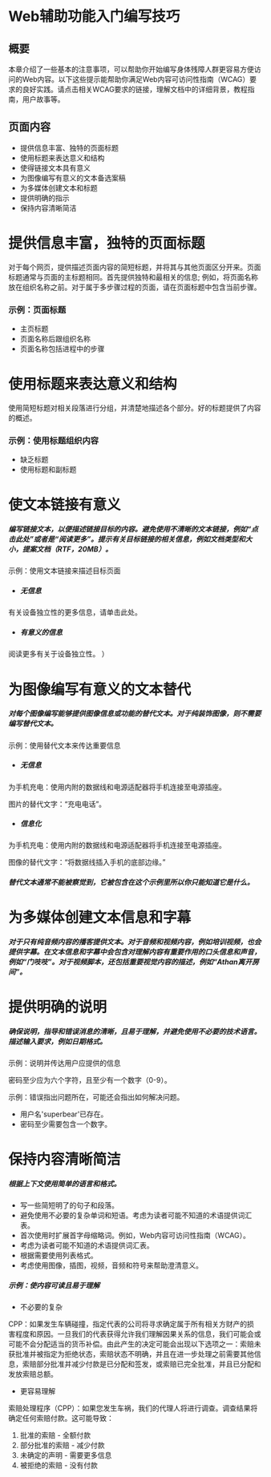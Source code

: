 
# Web辅助功能入门编写技巧
## 概要
本章介绍了一些基本的注意事项，可以帮助你开始编写身体残障人群更容易方便访问的Web内容。以下这些提示能帮助你满足Web内容可访问性指南（WCAG）要求的良好实践。请点击相关WCAG要求的链接，理解文档中的详细背景，教程指南，用户故事等。

## 页面内容
- 提供信息丰富、独特的页面标题
- 使用标题来表达意义和结构
- 使得链接文本具有意义
- 为图像编写有意义的文本备选案稿
- 为多媒体创建文本和标题
- 提供明确的指示
- 保持内容清晰简洁



# 提供信息丰富，独特的页面标题
对于每个网页，提供描述页面内容的简短标题，并将其与其他页面区分开来。页面标题通常与页面的主标题相同。首先提供独特和最相关的信息; 例如，将页面名称放在组织名称之前。对于属于多步骤过程的页面，请在页面标题中包含当前步骤。

### 示例：页面标题
- 主页标题
- 页面名称后跟组织名称
- 页面名称包括进程中的步骤






# 使用标题来表达意义和结构
使用简短标题对相关段落进行分组，并清楚地描述各个部分。好的标题提供了内容的概述。

### 示例：使用标题组织内容
- 缺乏标题
- 使用标题和副标题
# 使文本链接有意义
##### 编写链接文本，以便描述链接目标的内容。避免使用不清晰的文本链接，例如“点击此处”或者是“阅读更多”。提示有关目标链接的相关信息，例如文档类型和大小，提案文档（RTF，20MB）。

示例：使用文本链接来描述目标页面
- ##### 无信息
有关设备独立性的更多信息，请单击此处。
- ##### 有意义的信息
阅读更多有关于设备独立性。
）

# 为图像编写有意义的文本替代
##### 对每个图像编写能够提供图像信息或功能的替代文本。对于纯装饰图像，则不需要编写替代文本。
示例：使用替代文本来传达重要信息

- ##### 无信息

为手机充电：使用内附的数据线和电源适配器将手机连接至电源插座。

图片的替代文字：“充电电话”。

- ##### 信息化

为手机充电：使用内附的数据线和电源适配器将手机连接至电源插座。

图像的替代文字：“将数据线插入手机的底部边缘。”

##### 替代文本通常不能被察觉到，它被包含在这个示例里所以你只能知道它是什么。

# 为多媒体创建文本信息和字幕
##### 对于只有纯音频内容的播客提供文本。对于音频和视频内容，例如培训视频，也会提供字幕。在文本信息和字幕中会包含对理解内容有重要作用的口头信息和声音，例如“门吱吱”。对于视频脚本，还包括重要视觉内容的描述，例如“Athan离开房间”。
# 提供明确的说明
##### 确保说明，指导和错误消息的清晰，且易于理解，并避免使用不必要的技术语言。描述输入要求，例如日期格式。
示例：说明并传达用户应提供的信息

密码至少应为六个字符，且至少有一个数字（0-9）。


示例：错误指出问题所在，可能还会指出如何解决问题。

- 用户名'superbear'已存在。 
- 密码至少需要包含一个数字。

# 保持内容清晰简洁
##### 根据上下文使用简单的语言和格式。
- 写一些简短明了的句子和段落。
- 避免使用不必要的复杂单词和短语。考虑为读者可能不知道的术语提供词汇表。
- 首次使用时扩展首字母缩略词。例如，Web内容可访问性指南（WCAG）。
- 考虑为读者可能不知道的术语提供词汇表。
- 根据需要使用列表格式。
- 考虑使用图像，插图，视频，音频和符号来帮助澄清意义。

##### 示例：使内容可读且易于理解
- 不必要的复杂

CPP：如果发生车辆碰撞，指定代表的公司将寻求确定属于所有相关方财产的损害程度和原因。一旦我们的代表获得允许我们理解因果关系的信息，我们可能会或可能不会分配适当的货币补偿。由此产生的决定可能会出现以下选项之一：索赔未获批准并被指定为拒绝状态，索赔状态不明确，并且在进一步处理之前需要其他信息，索赔部分批准并减少付款是已分配和签发，或索赔已完全批准，并且已分配和发放索赔总额。
- 更容易理解

索赔处理程序（CPP）：如果您发生车祸，我们的代理人将进行调查。调查结果将确定任何索赔付款。这可能导致：
1. 批准的索赔 - 全额付款
2. 部分批准的索赔 - 减少付款
3. 未确定的声明 - 需要更多信息
4. 被拒绝的索赔 - 没有付款

